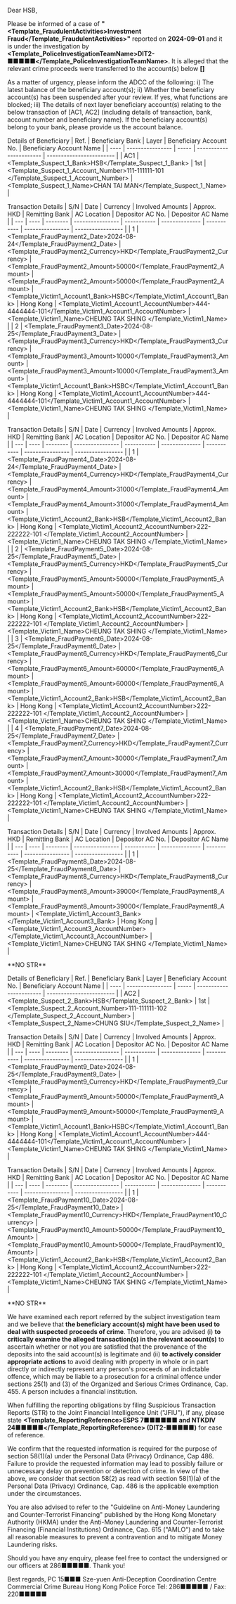 Dear HSB,

Please be informed of a case of **"<Template_FraudulentActivities>Investment Fraud</Template_FraudulentActivities>"** reported on **2024-09-01** and it is under the investigation by **<Template_PoliceInvestigationTeamName>DIT2-■■■■■</Template_PoliceInvestigationTeamName>**. It is alleged that the relevant crime proceeds were transferred to the account(s) below **[]**

As a matter of urgency, please inform the ADCC of the following:
i) The latest balance of the beneficiary account(s);
ii) Whether the beneficiary account(s) has been suspended after your review. If yes, what functions are blocked;
iii) The details of next layer beneficiary account(s) relating to the below transaction of [AC1, AC2] (including details of transaction, bank, account number and beneficiary name). If the beneficiary account(s) belong to your bank, please provide us the account balance.

Details of Beneficiary
| Ref. | Beneficiary Bank | Layer | Beneficiary Account No. | Beneficiary Account Name |
| ---- | ---------------- | ----- | ----------------------- | ------------------------ |
| AC1 | <Template_Suspect_1_Bank>HSB</Template_Suspect_1_Bank> | 1st | <Template_Suspect_1_Account_Number>111-111111-101 </Template_Suspect_1_Account_Number> | <Template_Suspect_1_Name>CHAN TAI MAN</Template_Suspect_1_Name> |

Transaction Details
| S/N | Date | Currency | Involved Amounts | Approx. HKD | Remitting Bank | AC Location | Depositor AC No. | Depositor AC Name |
| --- | ---- | -------- | ---------------- | ----------- | -------------- | ----------- | ---------------- | ----------------- |
| 1 | <Template_FraudPayment2_Date>2024-08-24</Template_FraudPayment2_Date> | <Template_FraudPayment2_Currency>HKD</Template_FraudPayment2_Currency> | <Template_FraudPayment2_Amount>50000</Template_FraudPayment2_Amount> | <Template_FraudPayment2_Amount>50000</Template_FraudPayment2_Amount> | <Template_Victim1_Account1_Bank>HSBC</Template_Victim1_Account1_Bank> | Hong Kong | <Template_Victim1_Account1_AccountNumber>444-4444444-101</Template_Victim1_Account1_AccountNumber> | <Template_Victim1_Name>CHEUNG TAK SHING </Template_Victim1_Name> |
| 2 | <Template_FraudPayment3_Date>2024-08-25</Template_FraudPayment3_Date> | <Template_FraudPayment3_Currency>HKD</Template_FraudPayment3_Currency> | <Template_FraudPayment3_Amount>10000</Template_FraudPayment3_Amount> | <Template_FraudPayment3_Amount>10000</Template_FraudPayment3_Amount> | <Template_Victim1_Account1_Bank>HSBC</Template_Victim1_Account1_Bank> | Hong Kong | <Template_Victim1_Account1_AccountNumber>444-4444444-101</Template_Victim1_Account1_AccountNumber> | <Template_Victim1_Name>CHEUNG TAK SHING </Template_Victim1_Name> |

Transaction Details
| S/N | Date | Currency | Involved Amounts | Approx. HKD | Remitting Bank | AC Location | Depositor AC No. | Depositor AC Name |
| --- | ---- | -------- | ---------------- | ----------- | -------------- | ----------- | ---------------- | ----------------- |
| 1 | <Template_FraudPayment4_Date>2024-08-24</Template_FraudPayment4_Date> | <Template_FraudPayment4_Currency>HKD</Template_FraudPayment4_Currency> | <Template_FraudPayment4_Amount>31000</Template_FraudPayment4_Amount> | <Template_FraudPayment4_Amount>31000</Template_FraudPayment4_Amount> | <Template_Victim1_Account2_Bank>HSB</Template_Victim1_Account2_Bank> | Hong Kong | <Template_Victim1_Account2_AccountNumber>222-222222-101 </Template_Victim1_Account2_AccountNumber> | <Template_Victim1_Name>CHEUNG TAK SHING </Template_Victim1_Name> |
| 2 | <Template_FraudPayment5_Date>2024-08-25</Template_FraudPayment5_Date> | <Template_FraudPayment5_Currency>HKD</Template_FraudPayment5_Currency> | <Template_FraudPayment5_Amount>50000</Template_FraudPayment5_Amount> | <Template_FraudPayment5_Amount>50000</Template_FraudPayment5_Amount> | <Template_Victim1_Account2_Bank>HSB</Template_Victim1_Account2_Bank> | Hong Kong | <Template_Victim1_Account2_AccountNumber>222-222222-101 </Template_Victim1_Account2_AccountNumber> | <Template_Victim1_Name>CHEUNG TAK SHING </Template_Victim1_Name> |
| 3 | <Template_FraudPayment6_Date>2024-08-25</Template_FraudPayment6_Date> | <Template_FraudPayment6_Currency>HKD</Template_FraudPayment6_Currency> | <Template_FraudPayment6_Amount>60000</Template_FraudPayment6_Amount> | <Template_FraudPayment6_Amount>60000</Template_FraudPayment6_Amount> | <Template_Victim1_Account2_Bank>HSB</Template_Victim1_Account2_Bank> | Hong Kong | <Template_Victim1_Account2_AccountNumber>222-222222-101 </Template_Victim1_Account2_AccountNumber> | <Template_Victim1_Name>CHEUNG TAK SHING </Template_Victim1_Name> |
| 4 | <Template_FraudPayment7_Date>2024-08-25</Template_FraudPayment7_Date> | <Template_FraudPayment7_Currency>HKD</Template_FraudPayment7_Currency> | <Template_FraudPayment7_Amount>30000</Template_FraudPayment7_Amount> | <Template_FraudPayment7_Amount>30000</Template_FraudPayment7_Amount> | <Template_Victim1_Account2_Bank>HSB</Template_Victim1_Account2_Bank> | Hong Kong | <Template_Victim1_Account2_AccountNumber>222-222222-101 </Template_Victim1_Account2_AccountNumber> | <Template_Victim1_Name>CHEUNG TAK SHING </Template_Victim1_Name> |

Transaction Details
| S/N | Date | Currency | Involved Amounts | Approx. HKD | Remitting Bank | AC Location | Depositor AC No. | Depositor AC Name |
| --- | ---- | -------- | ---------------- | ----------- | -------------- | ----------- | ---------------- | ----------------- |
| 1 | <Template_FraudPayment8_Date>2024-08-25</Template_FraudPayment8_Date> | <Template_FraudPayment8_Currency>HKD</Template_FraudPayment8_Currency> | <Template_FraudPayment8_Amount>39000</Template_FraudPayment8_Amount> | <Template_FraudPayment8_Amount>39000</Template_FraudPayment8_Amount> | <Template_Victim1_Account3_Bank></Template_Victim1_Account3_Bank> | Hong Kong | <Template_Victim1_Account3_AccountNumber></Template_Victim1_Account3_AccountNumber> | <Template_Victim1_Name>CHEUNG TAK SHING </Template_Victim1_Name> |

\*\*NO STR\*\*

Details of Beneficiary
| Ref. | Beneficiary Bank | Layer | Beneficiary Account No. | Beneficiary Account Name |
| ---- | ---------------- | ----- | ----------------------- | ------------------------ |
| AC2 | <Template_Suspect_2_Bank>HSB</Template_Suspect_2_Bank> | 1st | <Template_Suspect_2_Account_Number>111-111111-102 </Template_Suspect_2_Account_Number> | <Template_Suspect_2_Name>CHUNG SIU</Template_Suspect_2_Name> |

Transaction Details
| S/N | Date | Currency | Involved Amounts | Approx. HKD | Remitting Bank | AC Location | Depositor AC No. | Depositor AC Name |
| --- | ---- | -------- | ---------------- | ----------- | -------------- | ----------- | ---------------- | ----------------- |
| 1 | <Template_FraudPayment9_Date>2024-08-25</Template_FraudPayment9_Date> | <Template_FraudPayment9_Currency>HKD</Template_FraudPayment9_Currency> | <Template_FraudPayment9_Amount>50000</Template_FraudPayment9_Amount> | <Template_FraudPayment9_Amount>50000</Template_FraudPayment9_Amount> | <Template_Victim1_Account1_Bank>HSBC</Template_Victim1_Account1_Bank> | Hong Kong | <Template_Victim1_Account1_AccountNumber>444-4444444-101</Template_Victim1_Account1_AccountNumber> | <Template_Victim1_Name>CHEUNG TAK SHING </Template_Victim1_Name> |

Transaction Details
| S/N | Date | Currency | Involved Amounts | Approx. HKD | Remitting Bank | AC Location | Depositor AC No. | Depositor AC Name |
| --- | ---- | -------- | ---------------- | ----------- | -------------- | ----------- | ---------------- | ----------------- |
| 1 | <Template_FraudPayment10_Date>2024-08-25</Template_FraudPayment10_Date> | <Template_FraudPayment10_Currency>HKD</Template_FraudPayment10_Currency> | <Template_FraudPayment10_Amount>50000</Template_FraudPayment10_Amount> | <Template_FraudPayment10_Amount>50000</Template_FraudPayment10_Amount> | <Template_Victim1_Account2_Bank>HSB</Template_Victim1_Account2_Bank> | Hong Kong | <Template_Victim1_Account2_AccountNumber>222-222222-101 </Template_Victim1_Account2_AccountNumber> | <Template_Victim1_Name>CHEUNG TAK SHING </Template_Victim1_Name> |

\*\*NO STR\*\*

We have examined each report referred by the subject investigation team and we believe that **the beneficiary account(s) might have been used to deal with suspected proceeds of crime**. Therefore, you are advised (i) **to critically examine the alleged transaction(s) in the relevant account(s)** to ascertain whether or not you are satisfied that the provenance of the deposits into the said account(s) is legitimate and (ii) **to actively consider appropriate actions** to avoid dealing with property in whole or in part directly or indirectly represent any person's proceeds of an indictable offence, which may be liable to a prosecution for a criminal offence under sections 25(1) and (3) of the Organized and Serious Crimes Ordinance, Cap. 455. A person includes a financial institution.

When fulfilling the reporting obligations by filing Suspicious Transaction Reports (STR) to the Joint Financial Intelligence Unit ("JFIU"), if any, please state **<Template_ReportingReference>ESPS 7■■■■■■ and NTKDIV 24■■■■■</Template_ReportingReference> (DIT2-■■■■■)** for ease of reference.

We confirm that the requested information is required for the purpose of section 58(1)(a) under the Personal Data (Privacy) Ordinance, Cap 486. Failure to provide the requested information may lead to possibly failure or unnecessary delay on prevention or detection of crime. In view of the above, we consider that section 58(2) as read with section 58(1)(a) of the Personal Data (Privacy) Ordinance, Cap. 486 is the applicable exemption under the circumstances.

You are also advised to refer to the "Guideline on Anti-Money Laundering and Counter-Terrorist Financing" published by the Hong Kong Monetary Authority (HKMA) under the Anti-Money Laundering and Counter-Terrorist Financing (Financial Institutions) Ordinance, Cap. 615 ("AMLO") and to take all reasonable measures to prevent a contravention and to mitigate Money Laundering risks.

Should you have any enquiry, please feel free to contact the undersigned or our officers at 286■■■■■. Thank you! 

Best regards, 
PC 15■■■ Sze-yuen 
Anti-Deception Coordination Centre 
Commercial Crime Bureau 
Hong Kong Police Force
Tel: 286■■■■■ / Fax: 220■■■■■